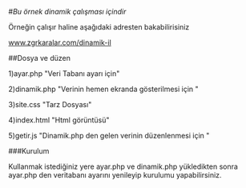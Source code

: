 #*Bu örnek dinamik çalışması içindir*

Örneğin çalışır haline aşağıdaki adresten bakabilirisiniz

www.zgrkaralar.com/dinamik-il 


##Dosya ve düzen

1)ayar.php "Veri Tabanı ayarı için"

2)dinamik.php "Verinin hemen ekranda gösterilmesi için "

3)site.css "Tarz Dosyası"

4)index.html "Html görüntüsü"

5)getir.js "Dinamik.php den gelen verinin düzenlenmesi için "

###Kurulum 

Kullanmak istediğiniz yere ayar.php ve dinamik.php yükledikten sonra ayar.php den veritabanı ayarını yenileyip kurulumu yapabilirsiniz.
